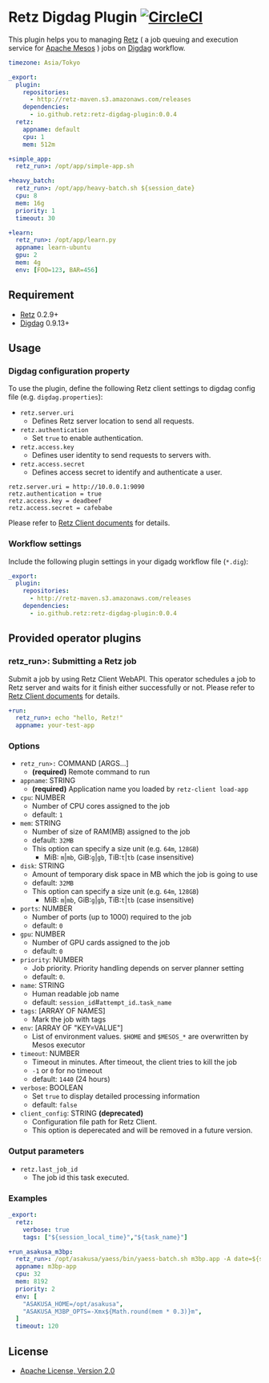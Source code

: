 # Retz Digdag Plugin [![CircleCI](https://circleci.com/gh/retz/retz-digdag-plugin.svg?style=svg)](https://circleci.com/gh/retz/retz-digdag-plugin)

This plugin helps you to managing [Retz](https://github.com/retz/retz) ( a job queuing and execution service for [Apache Mesos](http://mesos.apache.org) ) jobs on
[Digdag](https://github.com/treasure-data/digdag) workflow.

```yaml
timezone: Asia/Tokyo

_export:
  plugin:
    repositories:
      - http://retz-maven.s3.amazonaws.com/releases
    dependencies:
      - io.github.retz:retz-digdag-plugin:0.0.4
  retz:
    appname: default
    cpu: 1
    mem: 512m

+simple_app:
  retz_run>: /opt/app/simple-app.sh

+heavy_batch:
  retz_run>: /opt/app/heavy-batch.sh ${session_date}
  cpu: 8
  mem: 16g
  priority: 1
  timeout: 30

+learn:
  retz_run>: /opt/app/learn.py
  appname: learn-ubuntu
  gpu: 2
  mem: 4g
  env: [FOO=123, BAR=456]
```

## Requirement

- [Retz](https://github.com/retz/retz) 0.2.9+
- [Digdag](https://github.com/treasure-data/digdag) 0.9.13+

## Usage

### Digdag configuration property

To use the plugin, define the following Retz client settings to digdag config file (e.g. `digdag.properties`):

- `retz.server.uri`
  - Defines Retz server location to send all requests.
- `retz.authentication`
  - Set `true` to enable authentication.
- `retz.access.key`
  - Defines user identity to send requests to servers with.
- `retz.access.secret`
  - Defines access secret to identify and authenticate a user.

```properties
retz.server.uri = http://10.0.0.1:9090
retz.authentication = true
retz.access.key = deadbeef
retz.access.secret = cafebabe
```

Please refer to [Retz Client documents](https://github.com/retz/retz/blob/master/doc/api.rst#client-configuration-file) for details.

### Workflow settings

Include the following plugin settings in your digadg workflow file (`*.dig`):

```yaml
_export:
  plugin:
    repositories:
      - http://retz-maven.s3.amazonaws.com/releases
    dependencies:
      - io.github.retz:retz-digdag-plugin:0.0.4
```

## Provided operator plugins

### retz_run>: Submitting a Retz job

Submit a job by using Retz Client WebAPI. This operator schedules a job to Retz server and waits for it finish either successfully or not. Please refer to [Retz Client documents](https://github.com/retz/retz/blob/master/doc/api.rst#client-cli-and-api) for details.

```yaml
+run:
  retz_run>: echo "hello, Retz!"
  appname: your-test-app
```

### Options

- `retz_run>:` COMMAND [ARGS...]
    - **(required)** Remote command to run
- `appname`: STRING
    - **(required)** Application name you loaded by `retz-client load-app`
- `cpu`: NUMBER
    - Number of CPU cores assigned to the job
    - default: `1`
- `mem`: STRING
    - Number of size of RAM(MB) assigned to the job
    - default: `32MB`
    - This option can specify a size unit (e.g. `64m`, `128GB`)
        - MiB: `m`|`mb`, GiB:`g`|`gb`, TiB:`t`|`tb` (case insensitive)
- `disk`: STRING
    - Amount of temporary disk space in MB which the job is going to use
    - default: `32MB`
    - This option can specify a size unit (e.g. `64m`, `128GB`)
        - MiB: `m`|`mb`, GiB:`g`|`gb`, TiB:`t`|`tb` (case insensitive)
- `ports`: NUMBER
    - Number of ports (up to 1000) required to the job
    - default: `0`
- `gpu`: NUMBER
    - Number of GPU cards assigned to the job
    - default: `0`
- `priority`: NUMBER
    - Job priority. Priority handling depends on server planner setting
    - default: `0`.
- `name`: STRING
    - Human readable job name
    - default: `session_id`#`attempt_id`..`task_name`
- `tags`: [ARRAY OF NAMES]
    - Mark the job with tags
- `env`:  [ARRAY OF "KEY=VALUE"]
    - List of environment values. `$HOME` and `$MESOS_*` are overwritten by Mesos executor
- `timeout`: NUMBER
    - Timeout in minutes. After timeout, the client tries to kill the job
    - `-1` or `0` for no timeout
    - default: `1440` (24 hours)
- `verbose`: BOOLEAN
    - Set `true` to display detailed processing information
    - default: `false`
- `client_config`: STRING **(deprecated)**
    - Configuration file path for Retz Client.
    - This option is deperecated and will be removed in a future version.

### Output parameters

- `retz.last_job_id`
    - The job id this task executed.

### Examples

```yaml
_export:
  retz:
    verbose: true
    tags: ["${session_local_time}","${task_name}"]

+run_asakusa_m3bp:
  retz_run>: /opt/asakusa/yaess/bin/yaess-batch.sh m3bp.app -A date=${session_date}
  appname: m3bp-app
  cpu: 32
  mem: 8192
  priority: 2
  env: [
    "ASAKUSA_HOME=/opt/asakusa",
    "ASAKUSA_M3BP_OPTS=-Xmx${Math.round(mem * 0.3)}m",
  ]
  timeout: 120
```

## License
* [Apache License, Version 2.0](http://www.apache.org/licenses/LICENSE-2.0)

